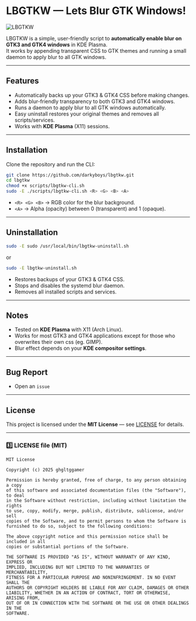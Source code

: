 # LBGTKW — Lets Blur GTK Windows!

![LBGTKW](https://img.shields.io/badge/KDE-GTK%20Blur-blue)

LBGTKW is a simple, user-friendly script to **automatically enable blur on GTK3 and GTK4 windows** in KDE Plasma.  
It works by appending transparent CSS to GTK themes and running a small daemon to apply blur to all GTK windows.

---

## Features

- Automatically backs up your GTK3 & GTK4 CSS before making changes.
- Adds blur-friendly transparency to both GTK3 and GTK4 windows.
- Runs a daemon to apply blur to all GTK windows automatically.
- Easy uninstall restores your original themes and removes all scripts/services.
- Works with **KDE Plasma** (X11) sessions.

---

## Installation

Clone the repository and run the CLI:

```bash
git clone https://github.com/darkyboys/lbgtkw.git
cd lbgtkw
chmod +x scripts/lbgtkw-cli.sh
sudo -E ./scripts/lbgtkw-cli.sh <R> <G> <B> <A>
```

* `<R> <G> <B>` → RGB color for the blur background.
* `<A>` → Alpha (opacity) between 0 (transparent) and 1 (opaque).

---

## Uninstallation

```bash
sudo -E sudo /usr/local/bin/lbgtkw-uninstall.sh
```

or

```bash
sudo -E lbgtkw-uninstall.sh
```

* Restores backups of your GTK3 & GTK4 CSS.
* Stops and disables the systemd blur daemon.
* Removes all installed scripts and services.

---

## Notes

* Tested on **KDE Plasma** with X11 (Arch Linux).
* Works for most GTK3 and GTK4 applications except for those who overwrites their own css (eg. GIMP).
* Blur effect depends on your **KDE compositor settings**.

---

## Bug Report

* Open an `issue`

---

## License

This project is licensed under the **MIT License** — see [LICENSE](LICENSE) for details.

---

### 3️⃣ LICENSE file (MIT)

```text
MIT License

Copyright (c) 2025 ghgltggamer

Permission is hereby granted, free of charge, to any person obtaining a copy
of this software and associated documentation files (the "Software"), to deal
in the Software without restriction, including without limitation the rights
to use, copy, modify, merge, publish, distribute, sublicense, and/or sell
copies of the Software, and to permit persons to whom the Software is
furnished to do so, subject to the following conditions:

The above copyright notice and this permission notice shall be included in all
copies or substantial portions of the Software.

THE SOFTWARE IS PROVIDED "AS IS", WITHOUT WARRANTY OF ANY KIND, EXPRESS OR
IMPLIED, INCLUDING BUT NOT LIMITED TO THE WARRANTIES OF MERCHANTABILITY,
FITNESS FOR A PARTICULAR PURPOSE AND NONINFRINGEMENT. IN NO EVENT SHALL THE
AUTHORS OR COPYRIGHT HOLDERS BE LIABLE FOR ANY CLAIM, DAMAGES OR OTHER
LIABILITY, WHETHER IN AN ACTION OF CONTRACT, TORT OR OTHERWISE, ARISING FROM,
OUT OF OR IN CONNECTION WITH THE SOFTWARE OR THE USE OR OTHER DEALINGS IN THE
SOFTWARE.
````
